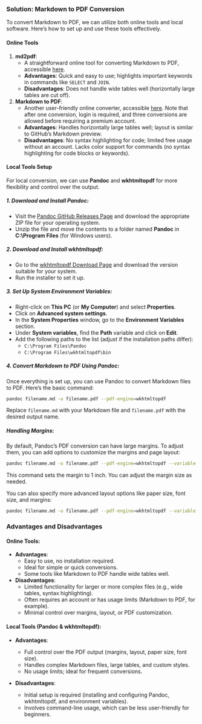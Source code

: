### **Solution: Markdown to PDF Conversion**

To convert Markdown to PDF, we can utilize both online tools and local software. Here’s how to set up and use these tools effectively.

#### **Online Tools**

1. **md2pdf**:
   - A straightforward online tool for converting Markdown to PDF, accessible [here](https://md2pdf.netlify.app/).
   - **Advantages**: Quick and easy to use; highlights important keywords in commands like `SELECT` and `JOIN`.
   - **Disadvantages**: Does not handle wide tables well (horizontally large tables are cut off).
2. **Markdown to PDF**:
   - Another user-friendly online converter, accessible [here](https://www.markdowntopdf.com/). Note that after one conversion, login is required, and three conversions are allowed before requiring a premium account.
   - **Advantages**: Handles horizontally large tables well; layout is similar to GitHub’s Markdown preview.
   - **Disadvantages**: No syntax highlighting for code; limited free usage without an account. Lacks color support for commands (no syntax highlighting for code blocks or keywords).

#### **Local Tools Setup**

For local conversion, we can use **Pandoc** and **wkhtmltopdf** for more flexibility and control over the output.

##### **1. Download and Install Pandoc**:

- Visit the [Pandoc GitHub Releases Page](https://github.com/jgm/pandoc/releases/tag/3.5) and download the appropriate ZIP file for your operating system.
- Unzip the file and move the contents to a folder named **Pandoc** in **C:\Program Files** (for Windows users).

##### **2. Download and Install wkhtmltopdf**:

- Go to the [wkhtmltopdf Download Page](https://wkhtmltopdf.org/downloads.html) and download the version suitable for your system.
- Run the installer to set it up.

##### **3. Set Up System Environment Variables**:

- Right-click on **This PC** (or **My Computer**) and select **Properties**.
- Click on **Advanced system settings**.
- In the **System Properties** window, go to the **Environment Variables** section.
- Under **System variables**, find the **Path** variable and click on **Edit**.
- Add the following paths to the list (adjust if the installation paths differ):
  - `C:\Program Files\Pandoc`
  - `C:\Program Files\wkhtmltopdf\bin`

##### **4. Convert Markdown to PDF Using Pandoc**:

Once everything is set up, you can use Pandoc to convert Markdown files to PDF. Here’s the basic command:

```bash
pandoc filename.md -o filename.pdf --pdf-engine=wkhtmltopdf
```

Replace `filename.md` with your Markdown file and `filename.pdf` with the desired output name.

##### **Handling Margins**:

By default, Pandoc’s PDF conversion can have large margins. To adjust them, you can add options to customize the margins and page layout:

```bash
pandoc filename.md -o filename.pdf --pdf-engine=wkhtmltopdf --variable geometry:margin=1in
```

This command sets the margin to 1 inch. You can adjust the margin size as needed.

You can also specify more advanced layout options like paper size, font size, and margins:

```bash
pandoc filename.md -o filename.pdf --pdf-engine=wkhtmltopdf --variable geometry:margin=1in,paper=a4 --variable fontsize=12pt
```

### **Advantages and Disadvantages**

#### **Online Tools**:

- **Advantages**:
  - Easy to use, no installation required.
  - Ideal for simple or quick conversions.
  - Some tools like Markdown to PDF handle wide tables well.
- **Disadvantages**:
  - Limited functionality for larger or more complex files (e.g., wide tables, syntax highlighting).
  - Often requires an account or has usage limits (Markdown to PDF, for example).
  - Minimal control over margins, layout, or PDF customization.

#### **Local Tools (Pandoc & wkhtmltopdf)**:

- **Advantages**:

  - Full control over the PDF output (margins, layout, paper size, font size).
  - Handles complex Markdown files, large tables, and custom styles.
  - No usage limits; ideal for frequent conversions.

- **Disadvantages**:
  - Initial setup is required (installing and configuring Pandoc, wkhtmltopdf, and environment variables).
  - Involves command-line usage, which can be less user-friendly for beginners.
